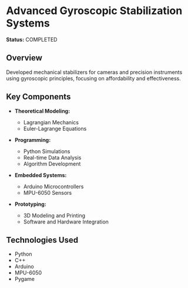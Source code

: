 # Advanced Gyroscopic Stabilization Systems

**Status:** COMPLETED

## Overview

Developed mechanical stabilizers for cameras and precision instruments using gyroscopic principles, focusing on affordability and effectiveness.

## Key Components

- **Theoretical Modeling:**
  - Lagrangian Mechanics
  - Euler-Lagrange Equations

- **Programming:**
  - Python Simulations
  - Real-time Data Analysis
  - Algorithm Development

- **Embedded Systems:**
  - Arduino Microcontrollers
  - MPU-6050 Sensors

- **Prototyping:**
  - 3D Modeling and Printing
  - Software and Hardware Integration

## Technologies Used

- Python
- C++
- Arduino
- MPU-6050
- Pygame
